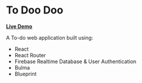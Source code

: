 # To Doo Doo
**[Live Demo](https://to-doo-doo.netlify.com)**  

A To-do web application built using:
- React
- React Router
- Firebase Realtime Database & User Authentication
- Bulma
- Blueprint 
